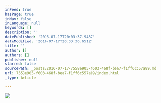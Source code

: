 ```yaml
---
inFeed: true
hasPage: true
inNav: false
inLanguage: null
keywords: []
description: ''
datePublished: '2016-07-17T20:03:37.943Z'
dateModified: '2016-07-17T20:03:30.651Z'
title: ''
author: []
authors: []
publisher: null
starred: false
sourcePath: _posts/2016-07-17-7558e905-f603-468f-bea7-f1ff6c557a89.md
url: 7558e905-f603-468f-bea7-f1ff6c557a89/index.html
_type: Article

---
```

![](https://the-grid-user-content.s3-us-west-2.amazonaws.com/bec35647-a32a-4b41-a5e9-a775c773bcd5.jpg)